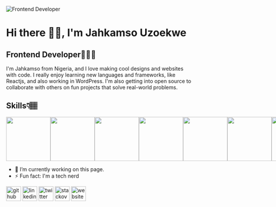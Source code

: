 ![Frontend Developer](https://pbs.twimg.com/profile_banners/1571476625669165057/1682070117/1500x500)
# Hi there 👋🏽, I'm Jahkamso Uzoekwe
## Frontend Developer👨🏽‍💻

I'm Jahkamso from Nigeria, and I love making cool designs and websites with code. I really enjoy learning new languages and frameworks, like Reactjs, and also working in WordPress. I'm also getting into open source to collaborate with others on fun projects that solve real-world problems.

## Skills👇🏽

<div style="display: flex;">
<img src="https://www.svgrepo.com/show/452228/html-5.svg" width="120" />
<img src="https://www.svgrepo.com/show/452185/css-3.svg" width="120" />
<img src="https://www.svgrepo.com/show/354431/tailwindcss-icon.svg" width="120" />
<img src="https://www.svgrepo.com/show/349419/javascript.svg" width="120" />
<img src="https://www.svgrepo.com/show/452092/react.svg" width="120" />
<img src="https://www.svgrepo.com/show/373595/firebase.svg" width="120" />
<img src="https://www.svgrepo.com/show/475696/wordpress-color.svg" width="120" />
</div>


- 🔭 I’m currently working on this page. 
- ⚡ Fun fact: I'm a tech nerd 


[<img src='https://cdn.jsdelivr.net/npm/simple-icons@3.0.1/icons/github.svg' alt='github' height='40'>](https://github.com/Jahkamso)  [<img src='https://cdn.jsdelivr.net/npm/simple-icons@3.0.1/icons/linkedin.svg' alt='linkedin' height='40'>](https://www.linkedin.com/in/Jahkamso/)  [<img src='https://cdn.jsdelivr.net/npm/simple-icons@3.0.1/icons/twitter.svg' alt='twitter' height='40'>](https://twitter.com/CodingGimmic)  [<img src='https://cdn.jsdelivr.net/npm/simple-icons@3.0.1/icons/stackoverflow.svg' alt='stackoverflow' height='40'>](https://stackoverflow.com/users/Jahkamso)  [<img src='https://cdn.jsdelivr.net/npm/simple-icons@3.0.1/icons/icloud.svg' alt='website' height='40'>](https://jahkamso.com/)  

